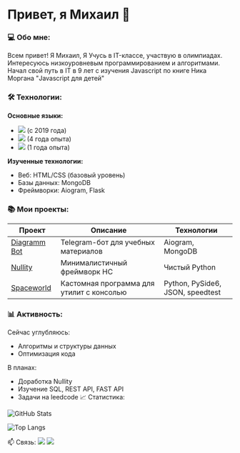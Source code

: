 # Привет, я Михаил 👋 

### 💻 Обо мне:
Всем привет! Я Михаил, Я Учусь в IT-классе, участвую в олимпиадах. Интересуюсь низкоуровневым программированием и алгоритмами.
Начал свой путь в IT в 9 лет с изучения Javascript по книге Ника Моргана "Javascript для детей"

### 🛠 Технологии:

**Основные языки:**
- <img src="https://img.shields.io/badge/Python-3776AB?style=flat&logo=python&logoColor=white"> (с 2019 года)
- <img src="https://img.shields.io/badge/C%23-239120?style=flat&logo=c-sharp&logoColor=white"> (4 года опыта)
- <img src="https://img.shields.io/badge/C%2B%2B-00599C?style=for-the-badge&logo=c%2B%2B&logoColor=white"> (1 года опыта)


**Изученные технологии:**
- Веб: HTML/CSS (базовый уровень)
- Базы данных: MongoDB
- Фреймворки: Aiogram, Flask

### 📚 Мои проекты:

| Проект | Описание | Технологии |
|--------|----------|------------|
| [Diagramm Bot](https://github.com/Binobinos/diagramm) | Telegram-бот для учебных материалов | Aiogram, MongoDB | 
| [Nullity](https://github.com/Binobinos/Nullity) | Минималистичный фреймворк НС | Чистый Python |
| [Spaceworld](https://github.com/Binobinos/SpaceWorld/tree/master) | Кастомная программа для утилит с консолью | Python, PySide6, JSON, speedtest |


### 📊 Активность:

Сейчас углубляюсь:
- Алгоритмы и структуры данных
- Оптимизация кода

В планах:
- Доработка Nullity 
- Изучение SQL, REST API, FAST API
- Задачи на leedcode
📈 Статистика:

![GitHub Stats](https://github-readme-stats.vercel.app/api?username=Binobinos&show_icons=true&theme=radical&hide_border=true)

![Top Langs](https://github-readme-stats.vercel.app/api/top-langs/?username=Binobinos&layout=compact&theme=radical&hide_border=true)

📫 Связь:
<a href="mailto:binobinos.dev@gmail.com"><img src="https://img.shields.io/badge/Email-0078D4?style=flat&logo=microsoft-outlook&logoColor=white"></a>
<a href="https://t.me/binobinos"><img src="https://img.shields.io/badge/Telegram-26A5E4?style=flat&logo=telegram&logoColor=white"></a>

